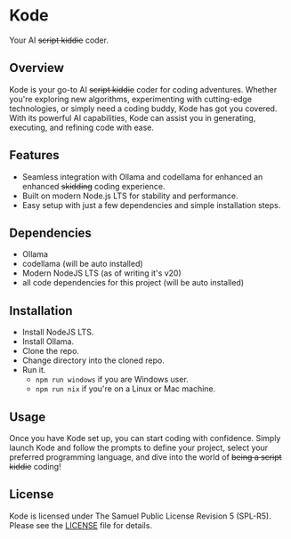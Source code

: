 # Kode

Your AI ~~script kiddie~~ coder.

## Overview

Kode is your go-to AI ~~script kiddie~~ coder for coding adventures. Whether you're exploring new algorithms, experimenting with cutting-edge technologies, or simply need a coding buddy, Kode has got you covered. With its powerful AI capabilities, Kode can assist you in generating, executing, and refining code with ease.

## Features

- Seamless integration with Ollama and codellama for enhanced an enhanced ~~skidding~~ coding experience.
- Built on modern Node.js LTS for stability and performance.
- Easy setup with just a few dependencies and simple installation steps.

## Dependencies

* Ollama
* codellama (will be auto installed)
* Modern NodeJS LTS (as of writing it's v20)
* all code dependencies for this project (will be auto installed)

## Installation

* Install NodeJS LTS.
* Install Ollama.
* Clone the repo.
* Change directory into the cloned repo.
* Run it.
    * ```npm run windows``` if you are Windows user.
    * ```npm run nix``` if you're on a Linux or Mac machine.


## Usage

Once you have Kode set up, you can start coding with confidence. Simply launch Kode and follow the prompts to define your project, select your preferred programming language, and dive into the world of ~~being a script kiddie~~ coding!

## License

Kode is licensed under The Samuel Public License Revision 5 (SPL-R5). Please see the [LICENSE](LICENSE) file for details.